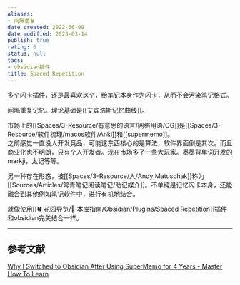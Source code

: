 ```yaml
---
aliases:
- 间隔重复
date created: 2022-06-09
date modified: 2023-03-14
publish: true
rating: 6
status: null
tags:
- obsidian插件
title: Spaced Repetition
---
```

多个闪卡插件，还是最喜欢这个，给笔记本身作为闪卡，从而不会污染笔记格式。

间隔重复记忆。理论基础是[[艾宾浩斯记忆曲线]]。

市场上的[[Spaces/3-Resource/有意思的语言/网络用语/OG]]是[[Spaces/3-Resource/软件梳理/macos软件/Anki]]和[[supermemo]]。  
之前感觉一直没人开发竞品，可能这东西核心的是算法，软件界面倒是其次。而且商业化也不明朗，只有个人开发者。现在市场多了一些大玩家。墨墨背单词开发的markji，太记等等。

另一种存在形态，被[[Spaces/3-Resource/人/Andy Matuschak]]称为[[Sources/Articles/常青笔记阅读笔记/助记媒介]]。不单纯是记忆闪卡本身，还能融合到其他例如笔记软件中，进行有机地结合。

就像使用[[🍀 花园导览/🧰 本库指南/Obsidian/Plugins/Spaced Repetition]]插件和obsidian完美结合一样。

---

## 参考文献

[Why I Switched to Obsidian After Using SuperMemo for 4 Years - Master How To Learn](https://www.masterhowtolearn.com/2022-08-05-why-i-switched-to-obsidian-after-using-supermemo-for-4-years/)